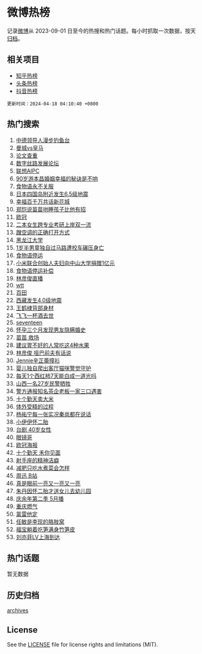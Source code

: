 # 微博热榜

记录[微博](https://www.weibo.com)从 2023-09-01 日至今的热搜和热门话题。每小时抓取一次数据，按天[归档](archives)。

## 相关项目

- [知乎热榜](https://github.com/hotarchive/zhihu)
- [头条热榜](https://github.com/hotarchive/toutiao)
- [抖音热榜](https://github.com/hotarchive/douyin)


`更新时间：2024-04-18 04:10:40 +0800`

## 热门搜索

1. [中德领导人漫步钓鱼台](https://m.weibo.cn/search?containerid=100103type%3D1%26t%3D10%26q%3D%23%E4%B8%AD%E5%BE%B7%E9%A2%86%E5%AF%BC%E4%BA%BA%E6%BC%AB%E6%AD%A5%E9%92%93%E9%B1%BC%E5%8F%B0%23&stream_entry_id=51&isnewpage=1&extparam=seat%3D1%26q%3D%2523%25E4%25B8%25AD%25E5%25BE%25B7%25E9%25A2%2586%25E5%25AF%25BC%25E4%25BA%25BA%25E6%25BC%25AB%25E6%25AD%25A5%25E9%2592%2593%25E9%25B1%25BC%25E5%258F%25B0%2523%26c_type%3D51%26dgr%3D0%26cate%3D10103%26pos%3D0%26filter_type%3Drealtimehot%26stream_entry_id%3D51%26display_time%3D1713384639%26pre_seqid%3D171338463951201554638)
1. [曼城vs皇马](https://m.weibo.cn/search?containerid=100103type%3D1%26t%3D10%26q%3D%23%E6%9B%BC%E5%9F%8Evs%E7%9A%87%E9%A9%AC%23&stream_entry_id=31&isnewpage=1&extparam=seat%3D1%26q%3D%2523%25E6%259B%25BC%25E5%259F%258Evs%25E7%259A%2587%25E9%25A9%25AC%2523%26c_type%3D31%26band_rank%3D1%26cate%3D5001%26flag%3D0%26filter_type%3Drealtimehot%26stream_entry_id%3D31%26pos%3D0%26realpos%3D1%26dgr%3D0%26lcate%3D5001%26display_time%3D1713384639%26pre_seqid%3D171338463951201554638)
1. [论文查重](https://m.weibo.cn/search?containerid=100103type%3D1%26t%3D10%26q%3D%E8%AE%BA%E6%96%87%E6%9F%A5%E9%87%8D&stream_entry_id=31&isnewpage=1&extparam=seat%3D1%26q%3D%25E8%25AE%25BA%25E6%2596%2587%25E6%259F%25A5%25E9%2587%258D%26c_type%3D31%26band_rank%3D2%26cate%3D5001%26flag%3D2%26filter_type%3Drealtimehot%26stream_entry_id%3D31%26pos%3D1%26realpos%3D2%26dgr%3D0%26lcate%3D5001%26display_time%3D1713384639%26pre_seqid%3D171338463951201554638)
1. [数字丝路发展论坛](https://m.weibo.cn/search?containerid=100103type%3D1%26t%3D10%26q%3D%23%E6%95%B0%E5%AD%97%E4%B8%9D%E8%B7%AF%E5%8F%91%E5%B1%95%E8%AE%BA%E5%9D%9B%23&stream_entry_id=31&isnewpage=1&extparam=seat%3D1%26q%3D%2523%25E6%2595%25B0%25E5%25AD%2597%25E4%25B8%259D%25E8%25B7%25AF%25E5%258F%2591%25E5%25B1%2595%25E8%25AE%25BA%25E5%259D%259B%2523%26c_type%3D31%26band_rank%3D3%26cate%3D5001%26flag%3D0%26filter_type%3Drealtimehot%26stream_entry_id%3D31%26pos%3D2%26realpos%3D3%26dgr%3D0%26lcate%3D5001%26display_time%3D1713384639%26pre_seqid%3D171338463951201554638)
1. [联想AIPC](https://m.weibo.cn/search?containerid=100103type%3D1%26t%3D10%26q%3D%23%E8%81%94%E6%83%B3AIPC%23&stream_entry_id=31&isnewpage=1&extparam=seat%3D1%26q%3D%2523%25E8%2581%2594%25E6%2583%25B3AIPC%2523%26c_type%3D31%26band_rank%3D4%26adid%3D231373%26cate%3D5001%26is_ad_pos%3D1%26filter_type%3Drealtimehot%26stream_entry_id%3D31%26pos%3D3%26dgr%3D0%26lcate%3D5001%26topic_ad%3D1%26display_time%3D1713384639%26pre_seqid%3D171338463951201554638)
1. [90岁游本昌婚姻幸福的秘诀是不响](https://m.weibo.cn/search?containerid=100103type%3D1%26t%3D10%26q%3D%2390%E5%B2%81%E6%B8%B8%E6%9C%AC%E6%98%8C%E5%A9%9A%E5%A7%BB%E5%B9%B8%E7%A6%8F%E7%9A%84%E7%A7%98%E8%AF%80%E6%98%AF%E4%B8%8D%E5%93%8D%23&stream_entry_id=31&isnewpage=1&extparam=seat%3D1%26q%3D%252390%25E5%25B2%2581%25E6%25B8%25B8%25E6%259C%25AC%25E6%2598%258C%25E5%25A9%259A%25E5%25A7%25BB%25E5%25B9%25B8%25E7%25A6%258F%25E7%259A%2584%25E7%25A7%2598%25E8%25AF%2580%25E6%2598%25AF%25E4%25B8%258D%25E5%2593%258D%2523%26c_type%3D31%26band_rank%3D4%26cate%3D5001%26flag%3D2%26filter_type%3Drealtimehot%26stream_entry_id%3D31%26pos%3D4%26realpos%3D4%26dgr%3D0%26lcate%3D5001%26display_time%3D1713384639%26pre_seqid%3D171338463951201554638)
1. [食物语永不关服](https://m.weibo.cn/search?containerid=100103type%3D1%26t%3D10%26q%3D%23%E9%A3%9F%E7%89%A9%E8%AF%AD%E6%B0%B8%E4%B8%8D%E5%85%B3%E6%9C%8D%23&stream_entry_id=31&isnewpage=1&extparam=seat%3D1%26q%3D%2523%25E9%25A3%259F%25E7%2589%25A9%25E8%25AF%25AD%25E6%25B0%25B8%25E4%25B8%258D%25E5%2585%25B3%25E6%259C%258D%2523%26c_type%3D31%26band_rank%3D5%26cate%3D5001%26flag%3D16%26filter_type%3Drealtimehot%26stream_entry_id%3D31%26pos%3D5%26realpos%3D5%26dgr%3D0%26lcate%3D5001%26display_time%3D1713384639%26pre_seqid%3D171338463951201554638)
1. [日本四国岛附近发生6.5级地震](https://m.weibo.cn/search?containerid=100103type%3D1%26t%3D10%26q%3D%23%E6%97%A5%E6%9C%AC%E5%9B%9B%E5%9B%BD%E5%B2%9B%E9%99%84%E8%BF%91%E5%8F%91%E7%94%9F6.5%E7%BA%A7%E5%9C%B0%E9%9C%87%23&stream_entry_id=31&isnewpage=1&extparam=seat%3D1%26q%3D%2523%25E6%2597%25A5%25E6%259C%25AC%25E5%259B%259B%25E5%259B%25BD%25E5%25B2%259B%25E9%2599%2584%25E8%25BF%2591%25E5%258F%2591%25E7%2594%259F6.5%25E7%25BA%25A7%25E5%259C%25B0%25E9%259C%2587%2523%26c_type%3D31%26band_rank%3D6%26cate%3D5001%26flag%3D0%26filter_type%3Drealtimehot%26stream_entry_id%3D31%26pos%3D6%26realpos%3D6%26dgr%3D0%26lcate%3D5001%26display_time%3D1713384639%26pre_seqid%3D171338463951201554638)
1. [幸福百千万共话新花城](https://m.weibo.cn/search?containerid=100103type%3D1%26t%3D10%26q%3D%23%E5%B9%B8%E7%A6%8F%E7%99%BE%E5%8D%83%E4%B8%87%E5%85%B1%E8%AF%9D%E6%96%B0%E8%8A%B1%E5%9F%8E%23&stream_entry_id=31&isnewpage=1&extparam=seat%3D1%26q%3D%2523%25E5%25B9%25B8%25E7%25A6%258F%25E7%2599%25BE%25E5%258D%2583%25E4%25B8%2587%25E5%2585%25B1%25E8%25AF%259D%25E6%2596%25B0%25E8%258A%25B1%25E5%259F%258E%2523%26c_type%3D31%26band_rank%3D7%26adid%3D231230%26cate%3D5001%26is_ad_pos%3D1%26filter_type%3Drealtimehot%26stream_entry_id%3D31%26pos%3D7%26dgr%3D0%26lcate%3D5001%26topic_ad%3D1%26display_time%3D1713384639%26pre_seqid%3D171338463951201554638)
1. [郑恺说苗苗哄睡孩子比他有招](https://m.weibo.cn/search?containerid=100103type%3D1%26t%3D10%26q%3D%23%E9%83%91%E6%81%BA%E8%AF%B4%E8%8B%97%E8%8B%97%E5%93%84%E7%9D%A1%E5%AD%A9%E5%AD%90%E6%AF%94%E4%BB%96%E6%9C%89%E6%8B%9B%23&stream_entry_id=31&isnewpage=1&extparam=seat%3D1%26q%3D%2523%25E9%2583%2591%25E6%2581%25BA%25E8%25AF%25B4%25E8%258B%2597%25E8%258B%2597%25E5%2593%2584%25E7%259D%25A1%25E5%25AD%25A9%25E5%25AD%2590%25E6%25AF%2594%25E4%25BB%2596%25E6%259C%2589%25E6%258B%259B%2523%26c_type%3D31%26band_rank%3D7%26cate%3D5001%26flag%3D2%26filter_type%3Drealtimehot%26stream_entry_id%3D31%26pos%3D8%26realpos%3D7%26dgr%3D0%26lcate%3D5001%26display_time%3D1713384639%26pre_seqid%3D171338463951201554638)
1. [欧冠](https://m.weibo.cn/search?containerid=100103type%3D1%26t%3D10%26q%3D%E6%AC%A7%E5%86%A0&stream_entry_id=31&isnewpage=1&extparam=seat%3D1%26q%3D%25E6%25AC%25A7%25E5%2586%25A0%26c_type%3D31%26band_rank%3D8%26cate%3D5001%26flag%3D0%26filter_type%3Drealtimehot%26stream_entry_id%3D31%26pos%3D9%26realpos%3D8%26dgr%3D0%26lcate%3D5001%26display_time%3D1713384639%26pre_seqid%3D171338463951201554638)
1. [二本女生跨专业考研上岸双一流](https://m.weibo.cn/search?containerid=100103type%3D1%26t%3D10%26q%3D%23%E4%BA%8C%E6%9C%AC%E5%A5%B3%E7%94%9F%E8%B7%A8%E4%B8%93%E4%B8%9A%E8%80%83%E7%A0%94%E4%B8%8A%E5%B2%B8%E5%8F%8C%E4%B8%80%E6%B5%81%23&stream_entry_id=31&isnewpage=1&extparam=seat%3D1%26q%3D%2523%25E4%25BA%258C%25E6%259C%25AC%25E5%25A5%25B3%25E7%2594%259F%25E8%25B7%25A8%25E4%25B8%2593%25E4%25B8%259A%25E8%2580%2583%25E7%25A0%2594%25E4%25B8%258A%25E5%25B2%25B8%25E5%258F%258C%25E4%25B8%2580%25E6%25B5%2581%2523%26c_type%3D31%26band_rank%3D9%26cate%3D5001%26flag%3D0%26filter_type%3Drealtimehot%26stream_entry_id%3D31%26pos%3D10%26realpos%3D9%26dgr%3D0%26lcate%3D5001%26display_time%3D1713384639%26pre_seqid%3D171338463951201554638)
1. [蹭空调的正确打开方式](https://m.weibo.cn/search?containerid=100103type%3D1%26t%3D10%26q%3D%23%E8%B9%AD%E7%A9%BA%E8%B0%83%E7%9A%84%E6%AD%A3%E7%A1%AE%E6%89%93%E5%BC%80%E6%96%B9%E5%BC%8F%23&stream_entry_id=31&isnewpage=1&extparam=seat%3D1%26q%3D%2523%25E8%25B9%25AD%25E7%25A9%25BA%25E8%25B0%2583%25E7%259A%2584%25E6%25AD%25A3%25E7%25A1%25AE%25E6%2589%2593%25E5%25BC%2580%25E6%2596%25B9%25E5%25BC%258F%2523%26c_type%3D31%26band_rank%3D10%26cate%3D5001%26flag%3D32768%26filter_type%3Drealtimehot%26stream_entry_id%3D31%26pos%3D11%26realpos%3D10%26dgr%3D0%26lcate%3D5001%26display_time%3D1713384639%26pre_seqid%3D171338463951201554638)
1. [黑龙江大学](https://m.weibo.cn/search?containerid=100103type%3D1%26t%3D10%26q%3D%E9%BB%91%E9%BE%99%E6%B1%9F%E5%A4%A7%E5%AD%A6&stream_entry_id=31&isnewpage=1&extparam=seat%3D1%26q%3D%25E9%25BB%2591%25E9%25BE%2599%25E6%25B1%259F%25E5%25A4%25A7%25E5%25AD%25A6%26c_type%3D31%26band_rank%3D11%26cate%3D5001%26flag%3D2%26filter_type%3Drealtimehot%26stream_entry_id%3D31%26pos%3D12%26realpos%3D11%26dgr%3D0%26lcate%3D5001%26display_time%3D1713384639%26pre_seqid%3D171338463951201554638)
1. [1岁半男童独自过马路遭校车碾压身亡](https://m.weibo.cn/search?containerid=100103type%3D1%26t%3D10%26q%3D%231%E5%B2%81%E5%8D%8A%E7%94%B7%E7%AB%A5%E7%8B%AC%E8%87%AA%E8%BF%87%E9%A9%AC%E8%B7%AF%E9%81%AD%E6%A0%A1%E8%BD%A6%E7%A2%BE%E5%8E%8B%E8%BA%AB%E4%BA%A1%23&stream_entry_id=31&isnewpage=1&extparam=seat%3D1%26q%3D%25231%25E5%25B2%2581%25E5%258D%258A%25E7%2594%25B7%25E7%25AB%25A5%25E7%258B%25AC%25E8%2587%25AA%25E8%25BF%2587%25E9%25A9%25AC%25E8%25B7%25AF%25E9%2581%25AD%25E6%25A0%25A1%25E8%25BD%25A6%25E7%25A2%25BE%25E5%258E%258B%25E8%25BA%25AB%25E4%25BA%25A1%2523%26c_type%3D31%26band_rank%3D12%26cate%3D5001%26flag%3D0%26filter_type%3Drealtimehot%26stream_entry_id%3D31%26pos%3D13%26realpos%3D12%26dgr%3D0%26lcate%3D5001%26display_time%3D1713384639%26pre_seqid%3D171338463951201554638)
1. [食物语停运](https://m.weibo.cn/search?containerid=100103type%3D1%26t%3D10%26q%3D%23%E9%A3%9F%E7%89%A9%E8%AF%AD%E5%81%9C%E8%BF%90%23&stream_entry_id=31&isnewpage=1&extparam=seat%3D1%26q%3D%2523%25E9%25A3%259F%25E7%2589%25A9%25E8%25AF%25AD%25E5%2581%259C%25E8%25BF%2590%2523%26c_type%3D31%26band_rank%3D13%26cate%3D5001%26flag%3D0%26filter_type%3Drealtimehot%26stream_entry_id%3D31%26pos%3D14%26realpos%3D13%26dgr%3D0%26lcate%3D5001%26display_time%3D1713384639%26pre_seqid%3D171338463951201554638)
1. [小米联合创始人夫妇向中山大学捐赠1亿元](https://m.weibo.cn/search?containerid=100103type%3D1%26t%3D10%26q%3D%23%E5%B0%8F%E7%B1%B3%E8%81%94%E5%90%88%E5%88%9B%E5%A7%8B%E4%BA%BA%E5%A4%AB%E5%A6%87%E5%90%91%E4%B8%AD%E5%B1%B1%E5%A4%A7%E5%AD%A6%E6%8D%90%E8%B5%A01%E4%BA%BF%E5%85%83%23&stream_entry_id=31&isnewpage=1&extparam=seat%3D1%26q%3D%2523%25E5%25B0%258F%25E7%25B1%25B3%25E8%2581%2594%25E5%2590%2588%25E5%2588%259B%25E5%25A7%258B%25E4%25BA%25BA%25E5%25A4%25AB%25E5%25A6%2587%25E5%2590%2591%25E4%25B8%25AD%25E5%25B1%25B1%25E5%25A4%25A7%25E5%25AD%25A6%25E6%258D%2590%25E8%25B5%25A01%25E4%25BA%25BF%25E5%2585%2583%2523%26c_type%3D31%26band_rank%3D14%26cate%3D5001%26flag%3D2%26filter_type%3Drealtimehot%26stream_entry_id%3D31%26pos%3D15%26realpos%3D14%26dgr%3D0%26lcate%3D5001%26display_time%3D1713384639%26pre_seqid%3D171338463951201554638)
1. [食物语停运补偿](https://m.weibo.cn/search?containerid=100103type%3D1%26t%3D10%26q%3D%23%E9%A3%9F%E7%89%A9%E8%AF%AD%E5%81%9C%E8%BF%90%E8%A1%A5%E5%81%BF%23&stream_entry_id=31&isnewpage=1&extparam=seat%3D1%26q%3D%2523%25E9%25A3%259F%25E7%2589%25A9%25E8%25AF%25AD%25E5%2581%259C%25E8%25BF%2590%25E8%25A1%25A5%25E5%2581%25BF%2523%26c_type%3D31%26band_rank%3D15%26cate%3D5001%26flag%3D0%26filter_type%3Drealtimehot%26stream_entry_id%3D31%26pos%3D16%26realpos%3D15%26dgr%3D0%26lcate%3D5001%26display_time%3D1713384639%26pre_seqid%3D171338463951201554638)
1. [林彦俊直播](https://m.weibo.cn/search?containerid=100103type%3D1%26t%3D10%26q%3D%23%E6%9E%97%E5%BD%A6%E4%BF%8A%E7%9B%B4%E6%92%AD%23&stream_entry_id=31&isnewpage=1&extparam=seat%3D1%26q%3D%2523%25E6%259E%2597%25E5%25BD%25A6%25E4%25BF%258A%25E7%259B%25B4%25E6%2592%25AD%2523%26c_type%3D31%26band_rank%3D16%26cate%3D5001%26flag%3D0%26filter_type%3Drealtimehot%26stream_entry_id%3D31%26pos%3D17%26realpos%3D16%26dgr%3D0%26lcate%3D5001%26display_time%3D1713384639%26pre_seqid%3D171338463951201554638)
1. [wtt](https://m.weibo.cn/search?containerid=100103type%3D1%26t%3D10%26q%3Dwtt&stream_entry_id=31&isnewpage=1&extparam=seat%3D1%26q%3Dwtt%26c_type%3D31%26band_rank%3D17%26cate%3D5001%26flag%3D0%26filter_type%3Drealtimehot%26stream_entry_id%3D31%26pos%3D18%26realpos%3D17%26dgr%3D0%26lcate%3D5001%26display_time%3D1713384639%26pre_seqid%3D171338463951201554638)
1. [百田](https://m.weibo.cn/search?containerid=100103type%3D1%26t%3D10%26q%3D%E7%99%BE%E7%94%B0&stream_entry_id=31&isnewpage=1&extparam=seat%3D1%26q%3D%25E7%2599%25BE%25E7%2594%25B0%26c_type%3D31%26band_rank%3D18%26cate%3D5001%26flag%3D0%26filter_type%3Drealtimehot%26stream_entry_id%3D31%26pos%3D19%26realpos%3D18%26dgr%3D0%26lcate%3D5001%26display_time%3D1713384639%26pre_seqid%3D171338463951201554638)
1. [西藏发生4.0级地震](https://m.weibo.cn/search?containerid=100103type%3D1%26t%3D10%26q%3D%23%E8%A5%BF%E8%97%8F%E5%8F%91%E7%94%9F4.0%E7%BA%A7%E5%9C%B0%E9%9C%87%23&stream_entry_id=31&isnewpage=1&extparam=seat%3D1%26q%3D%2523%25E8%25A5%25BF%25E8%2597%258F%25E5%258F%2591%25E7%2594%259F4.0%25E7%25BA%25A7%25E5%259C%25B0%25E9%259C%2587%2523%26c_type%3D31%26band_rank%3D19%26cate%3D5001%26flag%3D0%26filter_type%3Drealtimehot%26stream_entry_id%3D31%26pos%3D20%26realpos%3D19%26dgr%3D0%26lcate%3D5001%26display_time%3D1713384639%26pre_seqid%3D171338463951201554638)
1. [王鹤棣背部身材](https://m.weibo.cn/search?containerid=100103type%3D1%26t%3D10%26q%3D%23%E7%8E%8B%E9%B9%A4%E6%A3%A3%E8%83%8C%E9%83%A8%E8%BA%AB%E6%9D%90%23&stream_entry_id=31&isnewpage=1&extparam=seat%3D1%26q%3D%2523%25E7%258E%258B%25E9%25B9%25A4%25E6%25A3%25A3%25E8%2583%258C%25E9%2583%25A8%25E8%25BA%25AB%25E6%259D%2590%2523%26c_type%3D31%26band_rank%3D20%26cate%3D5001%26flag%3D0%26filter_type%3Drealtimehot%26stream_entry_id%3D31%26pos%3D21%26realpos%3D20%26dgr%3D0%26lcate%3D5001%26display_time%3D1713384639%26pre_seqid%3D171338463951201554638)
1. [飞飞一杯酒去世](https://m.weibo.cn/search?containerid=100103type%3D1%26t%3D10%26q%3D%23%E9%A3%9E%E9%A3%9E%E4%B8%80%E6%9D%AF%E9%85%92%E5%8E%BB%E4%B8%96%23&stream_entry_id=31&isnewpage=1&extparam=seat%3D1%26q%3D%2523%25E9%25A3%259E%25E9%25A3%259E%25E4%25B8%2580%25E6%259D%25AF%25E9%2585%2592%25E5%258E%25BB%25E4%25B8%2596%2523%26c_type%3D31%26band_rank%3D21%26cate%3D5001%26flag%3D2%26filter_type%3Drealtimehot%26stream_entry_id%3D31%26pos%3D22%26realpos%3D21%26dgr%3D0%26lcate%3D5001%26display_time%3D1713384639%26pre_seqid%3D171338463951201554638)
1. [seventeen](https://m.weibo.cn/search?containerid=100103type%3D1%26t%3D10%26q%3Dseventeen&stream_entry_id=31&isnewpage=1&extparam=seat%3D1%26q%3Dseventeen%26c_type%3D31%26band_rank%3D22%26cate%3D5001%26flag%3D0%26filter_type%3Drealtimehot%26stream_entry_id%3D31%26pos%3D23%26realpos%3D22%26dgr%3D0%26lcate%3D5001%26display_time%3D1713384639%26pre_seqid%3D171338463951201554638)
1. [怀孕三个月发现男友隐瞒婚史](https://m.weibo.cn/search?containerid=100103type%3D1%26t%3D10%26q%3D%23%E6%80%80%E5%AD%95%E4%B8%89%E4%B8%AA%E6%9C%88%E5%8F%91%E7%8E%B0%E7%94%B7%E5%8F%8B%E9%9A%90%E7%9E%92%E5%A9%9A%E5%8F%B2%23&stream_entry_id=31&isnewpage=1&extparam=seat%3D1%26q%3D%2523%25E6%2580%2580%25E5%25AD%2595%25E4%25B8%2589%25E4%25B8%25AA%25E6%259C%2588%25E5%258F%2591%25E7%258E%25B0%25E7%2594%25B7%25E5%258F%258B%25E9%259A%2590%25E7%259E%2592%25E5%25A9%259A%25E5%258F%25B2%2523%26c_type%3D31%26band_rank%3D23%26cate%3D5001%26flag%3D0%26filter_type%3Drealtimehot%26stream_entry_id%3D31%26pos%3D24%26realpos%3D23%26dgr%3D0%26lcate%3D5001%26display_time%3D1713384639%26pre_seqid%3D171338463951201554638)
1. [苗苗 救场](https://m.weibo.cn/search?containerid=100103type%3D1%26t%3D10%26q%3D%E8%8B%97%E8%8B%97+%E6%95%91%E5%9C%BA&stream_entry_id=31&isnewpage=1&extparam=seat%3D1%26q%3D%25E8%258B%2597%25E8%258B%2597%2520%25E6%2595%2591%25E5%259C%25BA%26c_type%3D31%26band_rank%3D24%26cate%3D5001%26flag%3D2%26filter_type%3Drealtimehot%26stream_entry_id%3D31%26pos%3D25%26realpos%3D24%26dgr%3D0%26lcate%3D5001%26display_time%3D1713384639%26pre_seqid%3D171338463951201554638)
1. [建议胃不好的人常吃这4种水果](https://m.weibo.cn/search?containerid=100103type%3D1%26t%3D10%26q%3D%23%E5%BB%BA%E8%AE%AE%E8%83%83%E4%B8%8D%E5%A5%BD%E7%9A%84%E4%BA%BA%E5%B8%B8%E5%90%83%E8%BF%994%E7%A7%8D%E6%B0%B4%E6%9E%9C%23&stream_entry_id=31&isnewpage=1&extparam=seat%3D1%26q%3D%2523%25E5%25BB%25BA%25E8%25AE%25AE%25E8%2583%2583%25E4%25B8%258D%25E5%25A5%25BD%25E7%259A%2584%25E4%25BA%25BA%25E5%25B8%25B8%25E5%2590%2583%25E8%25BF%25994%25E7%25A7%258D%25E6%25B0%25B4%25E6%259E%259C%2523%26c_type%3D31%26band_rank%3D25%26cate%3D5001%26flag%3D0%26filter_type%3Drealtimehot%26stream_entry_id%3D31%26pos%3D26%26realpos%3D25%26dgr%3D0%26lcate%3D5001%26display_time%3D1713384639%26pre_seqid%3D171338463951201554638)
1. [林彦俊 哑巴前夫有话说](https://m.weibo.cn/search?containerid=100103type%3D1%26t%3D10%26q%3D%E6%9E%97%E5%BD%A6%E4%BF%8A+%E5%93%91%E5%B7%B4%E5%89%8D%E5%A4%AB%E6%9C%89%E8%AF%9D%E8%AF%B4&stream_entry_id=31&isnewpage=1&extparam=seat%3D1%26q%3D%25E6%259E%2597%25E5%25BD%25A6%25E4%25BF%258A%2520%25E5%2593%2591%25E5%25B7%25B4%25E5%2589%258D%25E5%25A4%25AB%25E6%259C%2589%25E8%25AF%259D%25E8%25AF%25B4%26c_type%3D31%26band_rank%3D26%26cate%3D5001%26flag%3D0%26filter_type%3Drealtimehot%26stream_entry_id%3D31%26pos%3D27%26realpos%3D26%26dgr%3D0%26lcate%3D5001%26display_time%3D1713384639%26pre_seqid%3D171338463951201554638)
1. [Jennie辛芷蕾撞衫](https://m.weibo.cn/search?containerid=100103type%3D1%26t%3D10%26q%3D%23Jennie%E8%BE%9B%E8%8A%B7%E8%95%BE%E6%92%9E%E8%A1%AB%23&stream_entry_id=31&isnewpage=1&extparam=seat%3D1%26q%3D%2523Jennie%25E8%25BE%259B%25E8%258A%25B7%25E8%2595%25BE%25E6%2592%259E%25E8%25A1%25AB%2523%26c_type%3D31%26band_rank%3D27%26cate%3D5001%26flag%3D0%26filter_type%3Drealtimehot%26stream_entry_id%3D31%26pos%3D28%26realpos%3D27%26dgr%3D0%26lcate%3D5001%26display_time%3D1713384639%26pre_seqid%3D171338463951201554638)
1. [婴儿独自爬出客厅猫咪警觉守护](https://m.weibo.cn/search?containerid=100103type%3D1%26t%3D10%26q%3D%23%E5%A9%B4%E5%84%BF%E7%8B%AC%E8%87%AA%E7%88%AC%E5%87%BA%E5%AE%A2%E5%8E%85%E7%8C%AB%E5%92%AA%E8%AD%A6%E8%A7%89%E5%AE%88%E6%8A%A4%23&stream_entry_id=31&isnewpage=1&extparam=seat%3D1%26q%3D%2523%25E5%25A9%25B4%25E5%2584%25BF%25E7%258B%25AC%25E8%2587%25AA%25E7%2588%25AC%25E5%2587%25BA%25E5%25AE%25A2%25E5%258E%2585%25E7%258C%25AB%25E5%2592%25AA%25E8%25AD%25A6%25E8%25A7%2589%25E5%25AE%2588%25E6%258A%25A4%2523%26c_type%3D31%26band_rank%3D28%26cate%3D5001%26flag%3D32768%26filter_type%3Drealtimehot%26stream_entry_id%3D31%26pos%3D29%26realpos%3D28%26dgr%3D0%26lcate%3D5001%26display_time%3D1713384639%26pre_seqid%3D171338463951201554638)
1. [每天1个西红柿7天能白成一道光吗](https://m.weibo.cn/search?containerid=100103type%3D1%26t%3D10%26q%3D%23%E6%AF%8F%E5%A4%A91%E4%B8%AA%E8%A5%BF%E7%BA%A2%E6%9F%BF7%E5%A4%A9%E8%83%BD%E7%99%BD%E6%88%90%E4%B8%80%E9%81%93%E5%85%89%E5%90%97%23&stream_entry_id=31&isnewpage=1&extparam=seat%3D1%26q%3D%2523%25E6%25AF%258F%25E5%25A4%25A91%25E4%25B8%25AA%25E8%25A5%25BF%25E7%25BA%25A2%25E6%259F%25BF7%25E5%25A4%25A9%25E8%2583%25BD%25E7%2599%25BD%25E6%2588%2590%25E4%25B8%2580%25E9%2581%2593%25E5%2585%2589%25E5%2590%2597%2523%26c_type%3D31%26band_rank%3D29%26cate%3D5001%26flag%3D0%26filter_type%3Drealtimehot%26stream_entry_id%3D31%26pos%3D30%26realpos%3D29%26dgr%3D0%26lcate%3D5001%26display_time%3D1713384639%26pre_seqid%3D171338463951201554638)
1. [山西一名27岁民警牺牲](https://m.weibo.cn/search?containerid=100103type%3D1%26t%3D10%26q%3D%23%E5%B1%B1%E8%A5%BF%E4%B8%80%E5%90%8D27%E5%B2%81%E6%B0%91%E8%AD%A6%E7%89%BA%E7%89%B2%23&stream_entry_id=31&isnewpage=1&extparam=seat%3D1%26q%3D%2523%25E5%25B1%25B1%25E8%25A5%25BF%25E4%25B8%2580%25E5%2590%258D27%25E5%25B2%2581%25E6%25B0%2591%25E8%25AD%25A6%25E7%2589%25BA%25E7%2589%25B2%2523%26c_type%3D31%26band_rank%3D30%26cate%3D5001%26flag%3D0%26filter_type%3Drealtimehot%26stream_entry_id%3D31%26pos%3D31%26realpos%3D30%26dgr%3D0%26lcate%3D5001%26display_time%3D1713384639%26pre_seqid%3D171338463951201554638)
1. [警方通报知名茶企老板一家三口遇害](https://m.weibo.cn/search?containerid=100103type%3D1%26t%3D10%26q%3D%23%E8%AD%A6%E6%96%B9%E9%80%9A%E6%8A%A5%E7%9F%A5%E5%90%8D%E8%8C%B6%E4%BC%81%E8%80%81%E6%9D%BF%E4%B8%80%E5%AE%B6%E4%B8%89%E5%8F%A3%E9%81%87%E5%AE%B3%23&stream_entry_id=31&isnewpage=1&extparam=seat%3D1%26q%3D%2523%25E8%25AD%25A6%25E6%2596%25B9%25E9%2580%259A%25E6%258A%25A5%25E7%259F%25A5%25E5%2590%258D%25E8%258C%25B6%25E4%25BC%2581%25E8%2580%2581%25E6%259D%25BF%25E4%25B8%2580%25E5%25AE%25B6%25E4%25B8%2589%25E5%258F%25A3%25E9%2581%2587%25E5%25AE%25B3%2523%26c_type%3D31%26band_rank%3D31%26cate%3D5001%26flag%3D0%26filter_type%3Drealtimehot%26stream_entry_id%3D31%26pos%3D32%26realpos%3D31%26dgr%3D0%26lcate%3D5001%26display_time%3D1713384639%26pre_seqid%3D171338463951201554638)
1. [十个勤天卖大米](https://m.weibo.cn/search?containerid=100103type%3D1%26t%3D10%26q%3D%23%E5%8D%81%E4%B8%AA%E5%8B%A4%E5%A4%A9%E5%8D%96%E5%A4%A7%E7%B1%B3%23&stream_entry_id=31&isnewpage=1&extparam=seat%3D1%26q%3D%2523%25E5%258D%2581%25E4%25B8%25AA%25E5%258B%25A4%25E5%25A4%25A9%25E5%258D%2596%25E5%25A4%25A7%25E7%25B1%25B3%2523%26c_type%3D31%26band_rank%3D32%26cate%3D5001%26flag%3D0%26filter_type%3Drealtimehot%26stream_entry_id%3D31%26pos%3D33%26realpos%3D32%26dgr%3D0%26lcate%3D5001%26display_time%3D1713384639%26pre_seqid%3D171338463951201554638)
1. [体外受精的过程](https://m.weibo.cn/search?containerid=100103type%3D1%26t%3D10%26q%3D%E4%BD%93%E5%A4%96%E5%8F%97%E7%B2%BE%E7%9A%84%E8%BF%87%E7%A8%8B&stream_entry_id=31&isnewpage=1&extparam=seat%3D1%26q%3D%25E4%25BD%2593%25E5%25A4%2596%25E5%258F%2597%25E7%25B2%25BE%25E7%259A%2584%25E8%25BF%2587%25E7%25A8%258B%26c_type%3D31%26band_rank%3D33%26cate%3D5001%26flag%3D0%26filter_type%3Drealtimehot%26stream_entry_id%3D31%26pos%3D34%26realpos%3D33%26dgr%3D0%26lcate%3D5001%26display_time%3D1713384639%26pre_seqid%3D171338463951201554638)
1. [杨祐宁每一张实况秦岚都在说话](https://m.weibo.cn/search?containerid=100103type%3D1%26t%3D10%26q%3D%23%E6%9D%A8%E7%A5%90%E5%AE%81%E6%AF%8F%E4%B8%80%E5%BC%A0%E5%AE%9E%E5%86%B5%E7%A7%A6%E5%B2%9A%E9%83%BD%E5%9C%A8%E8%AF%B4%E8%AF%9D%23&stream_entry_id=31&isnewpage=1&extparam=seat%3D1%26q%3D%2523%25E6%259D%25A8%25E7%25A5%2590%25E5%25AE%2581%25E6%25AF%258F%25E4%25B8%2580%25E5%25BC%25A0%25E5%25AE%259E%25E5%2586%25B5%25E7%25A7%25A6%25E5%25B2%259A%25E9%2583%25BD%25E5%259C%25A8%25E8%25AF%25B4%25E8%25AF%259D%2523%26c_type%3D31%26band_rank%3D34%26cate%3D5001%26flag%3D0%26filter_type%3Drealtimehot%26stream_entry_id%3D31%26pos%3D35%26realpos%3D34%26dgr%3D0%26lcate%3D5001%26display_time%3D1713384639%26pre_seqid%3D171338463951201554638)
1. [小伊伊怀二胎](https://m.weibo.cn/search?containerid=100103type%3D1%26t%3D10%26q%3D%23%E5%B0%8F%E4%BC%8A%E4%BC%8A%E6%80%80%E4%BA%8C%E8%83%8E%23&stream_entry_id=31&isnewpage=1&extparam=seat%3D1%26q%3D%2523%25E5%25B0%258F%25E4%25BC%258A%25E4%25BC%258A%25E6%2580%2580%25E4%25BA%258C%25E8%2583%258E%2523%26c_type%3D31%26band_rank%3D35%26cate%3D5001%26flag%3D0%26filter_type%3Drealtimehot%26stream_entry_id%3D31%26pos%3D36%26realpos%3D35%26dgr%3D0%26lcate%3D5001%26display_time%3D1713384639%26pre_seqid%3D171338463951201554638)
1. [台剧 40岁女性](https://m.weibo.cn/search?containerid=100103type%3D1%26t%3D10%26q%3D%E5%8F%B0%E5%89%A7+40%E5%B2%81%E5%A5%B3%E6%80%A7&stream_entry_id=31&isnewpage=1&extparam=seat%3D1%26q%3D%25E5%258F%25B0%25E5%2589%25A7%252040%25E5%25B2%2581%25E5%25A5%25B3%25E6%2580%25A7%26c_type%3D31%26band_rank%3D36%26cate%3D5001%26flag%3D0%26filter_type%3Drealtimehot%26stream_entry_id%3D31%26pos%3D37%26realpos%3D36%26dgr%3D0%26lcate%3D5001%26display_time%3D1713384639%26pre_seqid%3D171338463951201554638)
1. [眼镜哥](https://m.weibo.cn/search?containerid=100103type%3D1%26t%3D10%26q%3D%E7%9C%BC%E9%95%9C%E5%93%A5&stream_entry_id=31&isnewpage=1&extparam=seat%3D1%26q%3D%25E7%259C%25BC%25E9%2595%259C%25E5%2593%25A5%26c_type%3D31%26band_rank%3D37%26cate%3D5001%26flag%3D1%26filter_type%3Drealtimehot%26stream_entry_id%3D31%26pos%3D38%26realpos%3D37%26dgr%3D0%26lcate%3D5001%26display_time%3D1713384639%26pre_seqid%3D171338463951201554638)
1. [欧冠海报](https://m.weibo.cn/search?containerid=100103type%3D1%26t%3D10%26q%3D%E6%AC%A7%E5%86%A0%E6%B5%B7%E6%8A%A5&stream_entry_id=31&isnewpage=1&extparam=seat%3D1%26q%3D%25E6%25AC%25A7%25E5%2586%25A0%25E6%25B5%25B7%25E6%258A%25A5%26c_type%3D31%26band_rank%3D38%26cate%3D5001%26flag%3D1%26filter_type%3Drealtimehot%26stream_entry_id%3D31%26pos%3D39%26realpos%3D38%26dgr%3D0%26lcate%3D5001%26display_time%3D1713384639%26pre_seqid%3D171338463951201554638)
1. [十个勤天 禾你见面](https://m.weibo.cn/search?containerid=100103type%3D1%26t%3D10%26q%3D%E5%8D%81%E4%B8%AA%E5%8B%A4%E5%A4%A9+%E7%A6%BE%E4%BD%A0%E8%A7%81%E9%9D%A2&stream_entry_id=31&isnewpage=1&extparam=seat%3D1%26q%3D%25E5%258D%2581%25E4%25B8%25AA%25E5%258B%25A4%25E5%25A4%25A9%2520%25E7%25A6%25BE%25E4%25BD%25A0%25E8%25A7%2581%25E9%259D%25A2%26c_type%3D31%26band_rank%3D39%26cate%3D5001%26flag%3D0%26filter_type%3Drealtimehot%26stream_entry_id%3D31%26pos%3D40%26realpos%3D39%26dgr%3D0%26lcate%3D5001%26display_time%3D1713384639%26pre_seqid%3D171338463951201554638)
1. [射手座的精神洁癖](https://m.weibo.cn/search?containerid=100103type%3D1%26t%3D10%26q%3D%23%E5%B0%84%E6%89%8B%E5%BA%A7%E7%9A%84%E7%B2%BE%E7%A5%9E%E6%B4%81%E7%99%96%23&stream_entry_id=31&isnewpage=1&extparam=seat%3D1%26q%3D%2523%25E5%25B0%2584%25E6%2589%258B%25E5%25BA%25A7%25E7%259A%2584%25E7%25B2%25BE%25E7%25A5%259E%25E6%25B4%2581%25E7%2599%2596%2523%26c_type%3D31%26band_rank%3D40%26cate%3D5001%26flag%3D0%26filter_type%3Drealtimehot%26stream_entry_id%3D31%26pos%3D41%26realpos%3D40%26dgr%3D0%26lcate%3D5001%26display_time%3D1713384639%26pre_seqid%3D171338463951201554638)
1. [减肥只吃水煮菜会怎样](https://m.weibo.cn/search?containerid=100103type%3D1%26t%3D10%26q%3D%E5%87%8F%E8%82%A5%E5%8F%AA%E5%90%83%E6%B0%B4%E7%85%AE%E8%8F%9C%E4%BC%9A%E6%80%8E%E6%A0%B7&stream_entry_id=31&isnewpage=1&extparam=seat%3D1%26q%3D%25E5%2587%258F%25E8%2582%25A5%25E5%258F%25AA%25E5%2590%2583%25E6%25B0%25B4%25E7%2585%25AE%25E8%258F%259C%25E4%25BC%259A%25E6%2580%258E%25E6%25A0%25B7%26c_type%3D31%26band_rank%3D41%26cate%3D5001%26flag%3D0%26filter_type%3Drealtimehot%26stream_entry_id%3D31%26pos%3D42%26realpos%3D41%26dgr%3D0%26lcate%3D5001%26display_time%3D1713384639%26pre_seqid%3D171338463951201554638)
1. [周迅 B站](https://m.weibo.cn/search?containerid=100103type%3D1%26t%3D10%26q%3D%E5%91%A8%E8%BF%85+B%E7%AB%99&stream_entry_id=31&isnewpage=1&extparam=seat%3D1%26q%3D%25E5%2591%25A8%25E8%25BF%2585%2520B%25E7%25AB%2599%26c_type%3D31%26band_rank%3D42%26cate%3D5001%26flag%3D0%26filter_type%3Drealtimehot%26stream_entry_id%3D31%26pos%3D43%26realpos%3D42%26dgr%3D0%26lcate%3D5001%26display_time%3D1713384639%26pre_seqid%3D171338463951201554638)
1. [真是眼前一亮又一亮又一亮](https://m.weibo.cn/search?containerid=100103type%3D1%26t%3D10%26q%3D%23%E7%9C%9F%E6%98%AF%E7%9C%BC%E5%89%8D%E4%B8%80%E4%BA%AE%E5%8F%88%E4%B8%80%E4%BA%AE%E5%8F%88%E4%B8%80%E4%BA%AE%23&stream_entry_id=31&isnewpage=1&extparam=seat%3D1%26q%3D%2523%25E7%259C%259F%25E6%2598%25AF%25E7%259C%25BC%25E5%2589%258D%25E4%25B8%2580%25E4%25BA%25AE%25E5%258F%2588%25E4%25B8%2580%25E4%25BA%25AE%25E5%258F%2588%25E4%25B8%2580%25E4%25BA%25AE%2523%26c_type%3D31%26band_rank%3D43%26cate%3D5001%26flag%3D0%26filter_type%3Drealtimehot%26stream_entry_id%3D31%26pos%3D44%26realpos%3D43%26dgr%3D0%26lcate%3D5001%26display_time%3D1713384639%26pre_seqid%3D171338463951201554638)
1. [朱丹因怀二胎才送女儿去幼儿园](https://m.weibo.cn/search?containerid=100103type%3D1%26t%3D10%26q%3D%23%E6%9C%B1%E4%B8%B9%E5%9B%A0%E6%80%80%E4%BA%8C%E8%83%8E%E6%89%8D%E9%80%81%E5%A5%B3%E5%84%BF%E5%8E%BB%E5%B9%BC%E5%84%BF%E5%9B%AD%23&stream_entry_id=31&isnewpage=1&extparam=seat%3D1%26q%3D%2523%25E6%259C%25B1%25E4%25B8%25B9%25E5%259B%25A0%25E6%2580%2580%25E4%25BA%258C%25E8%2583%258E%25E6%2589%258D%25E9%2580%2581%25E5%25A5%25B3%25E5%2584%25BF%25E5%258E%25BB%25E5%25B9%25BC%25E5%2584%25BF%25E5%259B%25AD%2523%26c_type%3D31%26band_rank%3D44%26cate%3D5001%26flag%3D0%26filter_type%3Drealtimehot%26stream_entry_id%3D31%26pos%3D45%26realpos%3D44%26dgr%3D0%26lcate%3D5001%26display_time%3D1713384639%26pre_seqid%3D171338463951201554638)
1. [庆余年第二季 5月播](https://m.weibo.cn/search?containerid=100103type%3D1%26t%3D10%26q%3D%E5%BA%86%E4%BD%99%E5%B9%B4%E7%AC%AC%E4%BA%8C%E5%AD%A3+5%E6%9C%88%E6%92%AD&stream_entry_id=31&isnewpage=1&extparam=seat%3D1%26q%3D%25E5%25BA%2586%25E4%25BD%2599%25E5%25B9%25B4%25E7%25AC%25AC%25E4%25BA%258C%25E5%25AD%25A3%25205%25E6%259C%2588%25E6%2592%25AD%26c_type%3D31%26band_rank%3D45%26cate%3D5001%26flag%3D0%26filter_type%3Drealtimehot%26stream_entry_id%3D31%26pos%3D46%26realpos%3D45%26dgr%3D0%26lcate%3D5001%26display_time%3D1713384639%26pre_seqid%3D171338463951201554638)
1. [重庆燃气](https://m.weibo.cn/search?containerid=100103type%3D1%26t%3D10%26q%3D%E9%87%8D%E5%BA%86%E7%87%83%E6%B0%94&stream_entry_id=31&isnewpage=1&extparam=seat%3D1%26q%3D%25E9%2587%258D%25E5%25BA%2586%25E7%2587%2583%25E6%25B0%2594%26c_type%3D31%26band_rank%3D46%26cate%3D5001%26flag%3D1%26filter_type%3Drealtimehot%26stream_entry_id%3D31%26pos%3D47%26realpos%3D46%26dgr%3D0%26lcate%3D5001%26display_time%3D1713384639%26pre_seqid%3D171338463951201554638)
1. [氯雷他定](https://m.weibo.cn/search?containerid=100103type%3D1%26t%3D10%26q%3D%E6%B0%AF%E9%9B%B7%E4%BB%96%E5%AE%9A&stream_entry_id=31&isnewpage=1&extparam=seat%3D1%26q%3D%25E6%25B0%25AF%25E9%259B%25B7%25E4%25BB%2596%25E5%25AE%259A%26c_type%3D31%26band_rank%3D47%26cate%3D5001%26flag%3D0%26filter_type%3Drealtimehot%26stream_entry_id%3D31%26pos%3D48%26realpos%3D47%26dgr%3D0%26lcate%3D5001%26display_time%3D1713384639%26pre_seqid%3D171338463951201554638)
1. [任敏是李现的胳肢窝](https://m.weibo.cn/search?containerid=100103type%3D1%26t%3D10%26q%3D%23%E4%BB%BB%E6%95%8F%E6%98%AF%E6%9D%8E%E7%8E%B0%E7%9A%84%E8%83%B3%E8%82%A2%E7%AA%9D%23&stream_entry_id=31&isnewpage=1&extparam=seat%3D1%26q%3D%2523%25E4%25BB%25BB%25E6%2595%258F%25E6%2598%25AF%25E6%259D%258E%25E7%258E%25B0%25E7%259A%2584%25E8%2583%25B3%25E8%2582%25A2%25E7%25AA%259D%2523%26c_type%3D31%26band_rank%3D48%26cate%3D5001%26flag%3D0%26filter_type%3Drealtimehot%26stream_entry_id%3D31%26pos%3D49%26realpos%3D48%26dgr%3D0%26lcate%3D5001%26display_time%3D1713384639%26pre_seqid%3D171338463951201554638)
1. [福宝躺着吃笋满身竹笋皮](https://m.weibo.cn/search?containerid=100103type%3D1%26t%3D10%26q%3D%23%E7%A6%8F%E5%AE%9D%E8%BA%BA%E7%9D%80%E5%90%83%E7%AC%8B%E6%BB%A1%E8%BA%AB%E7%AB%B9%E7%AC%8B%E7%9A%AE%23&stream_entry_id=31&isnewpage=1&extparam=seat%3D1%26q%3D%2523%25E7%25A6%258F%25E5%25AE%259D%25E8%25BA%25BA%25E7%259D%2580%25E5%2590%2583%25E7%25AC%258B%25E6%25BB%25A1%25E8%25BA%25AB%25E7%25AB%25B9%25E7%25AC%258B%25E7%259A%25AE%2523%26c_type%3D31%26band_rank%3D49%26cate%3D5001%26flag%3D0%26filter_type%3Drealtimehot%26stream_entry_id%3D31%26pos%3D50%26realpos%3D49%26dgr%3D0%26lcate%3D5001%26display_time%3D1713384639%26pre_seqid%3D171338463951201554638)
1. [刘亦菲LV上海到达](https://m.weibo.cn/search?containerid=100103type%3D1%26t%3D10%26q%3D%23%E5%88%98%E4%BA%A6%E8%8F%B2LV%E4%B8%8A%E6%B5%B7%E5%88%B0%E8%BE%BE%23&stream_entry_id=31&isnewpage=1&extparam=seat%3D1%26q%3D%2523%25E5%2588%2598%25E4%25BA%25A6%25E8%258F%25B2LV%25E4%25B8%258A%25E6%25B5%25B7%25E5%2588%25B0%25E8%25BE%25BE%2523%26c_type%3D31%26band_rank%3D50%26cate%3D5001%26flag%3D0%26filter_type%3Drealtimehot%26stream_entry_id%3D31%26pos%3D51%26realpos%3D50%26dgr%3D0%26lcate%3D5001%26display_time%3D1713384639%26pre_seqid%3D171338463951201554638)

## 热门话题

暂无数据

## 历史归档

[archives](archives)

## License

See the [LICENSE](LICENSE) file for license rights and limitations (MIT).
